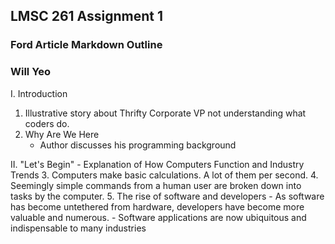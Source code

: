 ## LMSC 261 Assignment 1
### Ford Article Markdown Outline
### Will Yeo  

I. Introduction
 1. Illustrative story about Thrifty Corporate VP not understanding what coders do.  
 2. Why Are We Here
     - Author discusses his programming background

II. "Let's Begin" - Explanation of How Computers Function and Industry Trends
 3. Computers make basic calculations. A lot of them per second.
 4. Seemingly simple commands from a human user are broken down into tasks by the computer.
 5. The rise of software and developers
     - As software has become untethered from hardware, developers have become more valuable and numerous.
     - Software applications are now ubiquitous and indispensable to many industries
